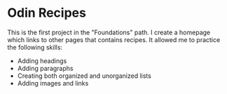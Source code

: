 # Odin Recipes

This is the first project in the "Foundations" path. I create a homepage which links to other pages that contains recipes. It allowed me to practice the following skills:

* Adding headings
* Adding paragraphs
* Creating both organized and unorganized lists
* Adding images and links

